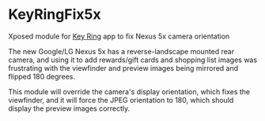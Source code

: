 # KeyRingFix5x

Xposed module for [Key Ring](https://play.google.com/store/apps/details?id=com.froogloid.kring.google.zxing.client.android) app to fix Nexus 5x camera orientation

The new Google/LG Nexus 5x has a reverse-landscape mounted rear camera, and using it to add rewards/gift cards and shopping list images was frustrating with the viewfinder and preview images being mirrored and flipped 180 degrees. 

This module will override the camera's display orientation, which fixes the viewfinder, and it will force the JPEG orientation to 180, which should display the preview images correctly.

